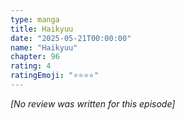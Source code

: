 ```yaml
---
type: manga
title: Haikyuu
date: "2025-05-21T00:00:00"
name: "Haikyuu"
chapter: 96
rating: 4
ratingEmoji: "⭐️⭐️⭐️⭐️"
---
```


_[No review was written for this episode]_